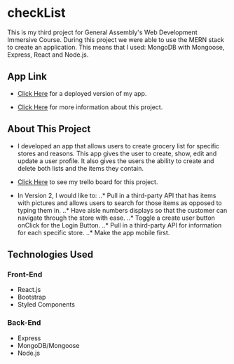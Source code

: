 # checkList
This is my third project for General Assembly's Web Development Immersive Course. During this project we were able to use the MERN stack to create an application. This means that I used: MongoDB with Mongoose, Express, React and Node.js.

## App Link

* [Click Here](https://checklist-pal.herokuapp.com/) for a deployed version of my app.

* [Click Here](https://git.generalassemb.ly/atl-wdi/wdi-curriculum/blob/master/projects/unit_03/README.md) for more information about this project.

## About This Project
* I developed an app that allows users to create grocery list for specific stores and reasons. This app gives the user to create, show, edit and update a user profile. It also gives the users the ability to create and delete both lists and the items they contain.

* [Click Here](https://trello.com/b/Z9WlRM0s/wdi16-project-3-checklist) to see my trello board for this project.

* In Version 2, I would like to:
..* Pull in a third-party API that has items with pictures and allows users to search for those items as opposed to typing them in.
..* Have aisle numbers displays so that the customer can navigate through the store with ease.
..* Toggle a create user button onClick for the Login Button.
..* Pull in a third-party API for information for each specific store.
..* Make the app mobile first.

## Technologies Used
### Front-End
* React.js
* Bootstrap
* Styled Components
### Back-End
* Express
* MongoDB/Mongoose
* Node.js












